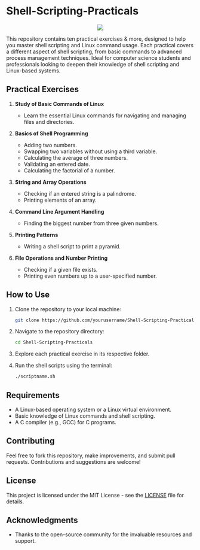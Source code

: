 # Shell-Scripting-Practicals

<div align="center">
<a href="https://skillicons.dev">
<img src="https://skillicons.dev/icons?i=bash" />
</a>

</div>

This repository contains ten practical exercises & more, designed to help you master shell scripting and Linux command usage. Each practical covers a different aspect of shell scripting, from basic commands to advanced process management techniques. Ideal for computer science students and professionals looking to deepen their knowledge of shell scripting and Linux-based systems.

## Practical Exercises

1. **Study of Basic Commands of Linux**
   - Learn the essential Linux commands for navigating and managing files and directories.

2. **Basics of Shell Programming**
   - Adding two numbers.
   - Swapping two variables without using a third variable.
   - Calculating the average of three numbers.
   - Validating an entered date.
   - Calculating the factorial of a number.

3. **String and Array Operations**
   - Checking if an entered string is a palindrome.
   - Printing elements of an array.

4. **Command Line Argument Handling**
   - Finding the biggest number from three given numbers.

5. **Printing Patterns**
   - Writing a shell script to print a pyramid.

6. **File Operations and Number Printing**
   - Checking if a given file exists.
   - Printing even numbers up to a user-specified number.

## How to Use

1. Clone the repository to your local machine:
    ```sh
    git clone https://github.com/yourusername/Shell-Scripting-Practicals.git
    ```

2. Navigate to the repository directory:
    ```sh
    cd Shell-Scripting-Practicals
    ```

3. Explore each practical exercise in its respective folder.

4. Run the shell scripts using the terminal:
    ```sh
    ./scriptname.sh
    ```

## Requirements

- A Linux-based operating system or a Linux virtual environment.
- Basic knowledge of Linux commands and shell scripting.
- A C compiler (e.g., GCC) for C programs.

## Contributing

Feel free to fork this repository, make improvements, and submit pull requests. Contributions and suggestions are welcome!

## License

This project is licensed under the MIT License - see the [LICENSE](LICENSE) file for details.

## Acknowledgments

- Thanks to the open-source community for the invaluable resources and support.
